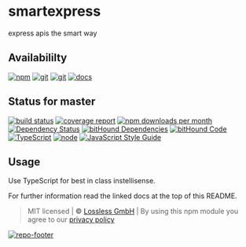 # smartexpress

express apis the smart way

## Availabililty

[![npm](https://pushrocks.gitlab.io/assets/repo-button-npm.svg)](https://www.npmjs.com/package/smartexpress)
[![git](https://pushrocks.gitlab.io/assets/repo-button-git.svg)](https://GitLab.com/pushrocks/smartexpress)
[![git](https://pushrocks.gitlab.io/assets/repo-button-mirror.svg)](https://github.com/pushrocks/smartexpress)
[![docs](https://pushrocks.gitlab.io/assets/repo-button-docs.svg)](https://pushrocks.gitlab.io/smartexpress/)

## Status for master

[![build status](https://GitLab.com/pushrocks/smartexpress/badges/master/build.svg)](https://GitLab.com/pushrocks/smartexpress/commits/master)
[![coverage report](https://GitLab.com/pushrocks/smartexpress/badges/master/coverage.svg)](https://GitLab.com/pushrocks/smartexpress/commits/master)
[![npm downloads per month](https://img.shields.io/npm/dm/smartexpress.svg)](https://www.npmjs.com/package/smartexpress)
[![Dependency Status](https://david-dm.org/pushrocks/smartexpress.svg)](https://david-dm.org/pushrocks/smartexpress)
[![bitHound Dependencies](https://www.bithound.io/github/pushrocks/smartexpress/badges/dependencies.svg)](https://www.bithound.io/github/pushrocks/smartexpress/master/dependencies/npm)
[![bitHound Code](https://www.bithound.io/github/pushrocks/smartexpress/badges/code.svg)](https://www.bithound.io/github/pushrocks/smartexpress)
[![TypeScript](https://img.shields.io/badge/TypeScript-2.x-blue.svg)](https://nodejs.org/dist/latest-v6.x/docs/api/)
[![node](https://img.shields.io/badge/node->=%206.x.x-blue.svg)](https://nodejs.org/dist/latest-v6.x/docs/api/)
[![JavaScript Style Guide](https://img.shields.io/badge/code%20style-standard-brightgreen.svg)](http://standardjs.com/)

## Usage

Use TypeScript for best in class instellisense.

For further information read the linked docs at the top of this README.

> MIT licensed | **&copy;** [Lossless GmbH](https://lossless.gmbh)
> | By using this npm module you agree to our [privacy policy](https://lossless.gmbH/privacy.html)

[![repo-footer](https://pushrocks.gitlab.io/assets/repo-footer.svg)](https://push.rocks)
